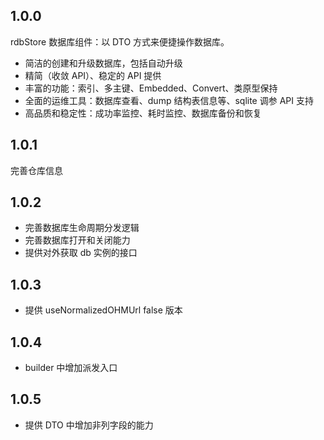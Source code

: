 ## 1.0.0

rdbStore 数据库组件：以 DTO 方式来便捷操作数据库。

- 简洁的创建和升级数据库，包括自动升级
- 精简（收敛 API）、稳定的 API 提供
- 丰富的功能：索引、多主键、Embedded、Convert、类原型保持
- 全面的运维工具：数据库查看、dump 结构表信息等、sqlite 调参 API 支持
- 高品质和稳定性：成功率监控、耗时监控、数据库备份和恢复 

## 1.0.1

完善仓库信息

## 1.0.2

* 完善数据库生命周期分发逻辑
* 完善数据库打开和关闭能力
* 提供对外获取 db 实例的接口

## 1.0.3

* 提供 useNormalizedOHMUrl false 版本

## 1.0.4

* builder 中增加派发入口

## 1.0.5

* 提供 DTO 中增加非列字段的能力